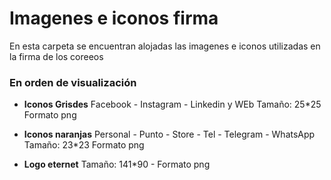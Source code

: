 # Imagenes e iconos firma

En esta carpeta se encuentran alojadas las imagenes e iconos utilizadas en la firma de los coreeos

### En orden de visualización

 * **Iconos Grisdes**  Facebook - Instagram - Linkedin y WEb 
 Tamaño: 25*25 
 Formato png

 * **Iconos naranjas**  Personal - Punto - Store - Tel - Telegram - WhatsApp 
 Tamaño: 23*23 
 Formato png

* **Logo eternet**  Tamaño: 141*90 -  Formato png

 